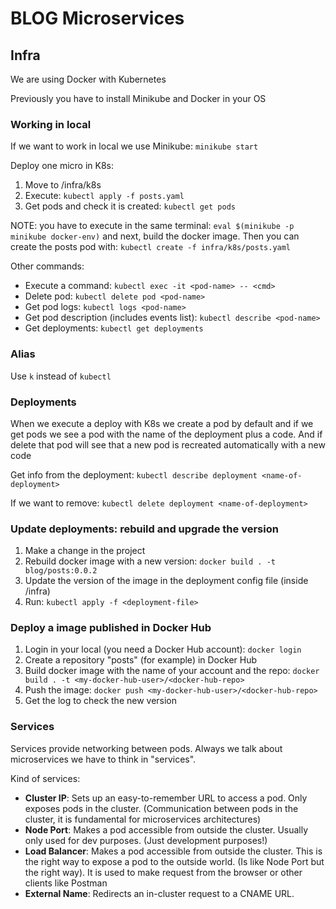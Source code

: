 # BLOG Microservices

## Infra

We are using Docker with Kubernetes

Previously you have to install Minikube and Docker in your OS

### Working in local

If we want to work in local we use Minikube: `minikube start`

Deploy one micro in K8s:

1. Move to /infra/k8s
2. Execute: `kubectl apply -f posts.yaml`
3. Get pods and check it is created: `kubectl get pods`

NOTE: you have to execute in the same terminal: `eval $(minikube -p minikube docker-env)` and next, build the docker image. Then you can create the posts pod with: `kubectl create -f infra/k8s/posts.yaml`

Other commands:

- Execute a command: `kubectl exec -it <pod-name> -- <cmd>`
- Delete pod: `kubectl delete pod <pod-name>`
- Get pod logs: `kubectl logs <pod-name>`
- Get pod description (includes events list): `kubectl describe <pod-name>`
- Get deployments: `kubectl get deployments`

### Alias

Use `k` instead of `kubectl`

### Deployments

When we execute a deploy with K8s we create a pod by default and if we get pods we see a pod with the name of the deployment plus a code. And if delete that pod will see that a new pod is recreated automatically with a new code

Get info from the deployment: `kubectl describe deployment <name-of-deployment>`

If we want to remove: `kubectl delete deployment <name-of-deployment>`

### Update deployments: rebuild and upgrade the version

1. Make a change in the project
2. Rebuild docker image with a new version: `docker build . -t blog/posts:0.0.2`
3. Update the version of the image in the deployment config file (inside /infra)
4. Run: `kubectl apply -f <deployment-file>`

### Deploy a image published in Docker Hub

1. Login in your local (you need a Docker Hub account): `docker login`
2. Create a repository "posts" (for example) in Docker Hub
3. Build docker image with the name of your account and the repo: `docker build . -t <my-docker-hub-user>/<docker-hub-repo>`
4. Push the image: `docker push <my-docker-hub-user>/<docker-hub-repo>`
5. Get the log to check the new version

### Services

Services provide networking between pods. Always we talk about microservices we have to think in "services".

Kind of services:

- **Cluster IP**: Sets up an easy-to-remember URL to access a pod. Only exposes pods in the cluster. (Communication between pods in the cluster, it is fundamental for microservices architectures)
- **Node Port**: Makes a pod accessible from outside the cluster. Usually only used for dev purposes. (Just development purposes!)
- **Load Balancer**: Makes a pod accessible from outside the cluster. This is the right way to expose a pod to the outside world. (Is like Node Port but the right way). It is used to make request from the browser or other clients like Postman
- **External Name**: Redirects an in-cluster request to a CNAME URL.
